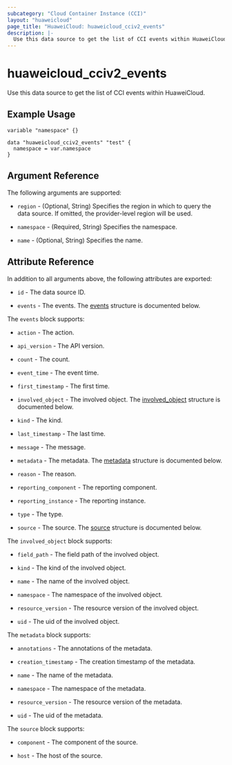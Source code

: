 ```yaml
---
subcategory: "Cloud Container Instance (CCI)"
layout: "huaweicloud"
page_title: "HuaweiCloud: huaweicloud_cciv2_events"
description: |-
  Use this data source to get the list of CCI events within HuaweiCloud.
---
```


# huaweicloud_cciv2_events

Use this data source to get the list of CCI events within HuaweiCloud.

## Example Usage

```hcl
variable "namespace" {}

data "huaweicloud_cciv2_events" "test" {
  namespace = var.namespace
}
```

## Argument Reference

The following arguments are supported:

* `region` - (Optional, String) Specifies the region in which to query the data source.
  If omitted, the provider-level region will be used.

* `namespace` - (Required, String) Specifies the namespace.

* `name` - (Optional, String) Specifies the name.

## Attribute Reference

In addition to all arguments above, the following attributes are exported:

* `id` - The data source ID.

* `events` - The events.
  The [events](#events) structure is documented below.

<a name="events"></a>
The `events` block supports:

* `action` - The action.

* `api_version` - The API version.

* `count` - The count.

* `event_time` - The event time.

* `first_timestamp` - The first time.

* `involved_object` - The involved object.
  The [involved_object](#involved_object) structure is documented below.

* `kind` - The kind.

* `last_timestamp` - The last time.

* `message` - The message.

* `metadata` - The metadata.
  The [metadata](#metadata) structure is documented below.

* `reason` - The reason.

* `reporting_component` - The reporting component.

* `reporting_instance` - The reporting instance.

* `type` - The type.

* `source` - The source.
  The [source](#source) structure is documented below.

<a name="involved_object"></a>
The `involved_object` block supports:

* `field_path` - The field path of the involved object.

* `kind` - The kind of the involved object.

* `name` - The name of the involved object.

* `namespace` - The namespace of the involved object.

* `resource_version` - The resource version of the involved object.

* `uid` - The uid of the involved object.

<a name="metadata"></a>
The `metadata` block supports:

* `annotations` - The annotations of the metadata.

* `creation_timestamp` - The creation timestamp of the metadata.

* `name` - The name of the metadata.

* `namespace` - The namespace of the metadata.

* `resource_version` - The resource version of the metadata.

* `uid` - The uid of the metadata.

<a name="source"></a>
The `source` block supports:

* `component` - The component of the source.

* `host` - The host of the source.
